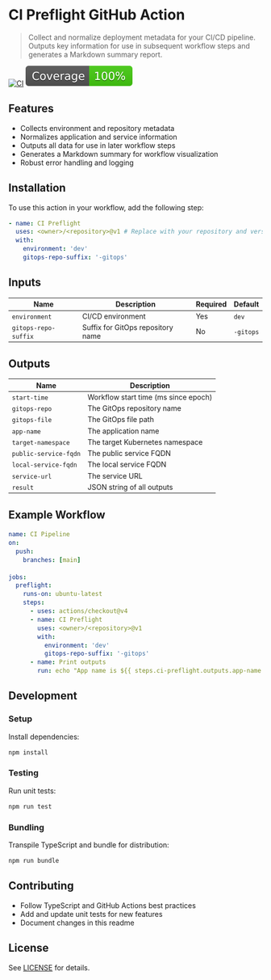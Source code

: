# CI Preflight GitHub Action

> Collect and normalize deployment metadata for your CI/CD pipeline. Outputs key
> information for use in subsequent workflow steps and generates a Markdown
> summary report.

[![CI](https://github.com/actions/typescript-action/actions/workflows/ci.yml/badge.svg)](https://github.com/actions/typescript-action/actions/workflows/ci.yml)
[![Coverage](./badges/coverage.svg)](./badges/coverage.svg)

## Features

- Collects environment and repository metadata
- Normalizes application and service information
- Outputs all data for use in later workflow steps
- Generates a Markdown summary for workflow visualization
- Robust error handling and logging

## Installation

To use this action in your workflow, add the following step:

```yaml
- name: CI Preflight
  uses: <owner>/<repository>@v1 # Replace with your repository and version/tag
  with:
    environment: 'dev'
    gitops-repo-suffix: '-gitops'
```

## Inputs

| Name                 | Description                          | Required | Default   |
| -------------------- | ------------------------------------ | -------- | --------- |
| `environment`        | CI/CD environment                    | Yes      | `dev`     |
| `gitops-repo-suffix` | Suffix for GitOps repository name    | No       | `-gitops` |

## Outputs

| Name                  | Description                          |
| --------------------- | ------------------------------------ |
| `start-time`          | Workflow start time (ms since epoch) |
| `gitops-repo`         | The GitOps repository name           |
| `gitops-file`         | The GitOps file path                 |
| `app-name`            | The application name                 |
| `target-namespace`    | The target Kubernetes namespace      |
| `public-service-fqdn` | The public service FQDN              |
| `local-service-fqdn`  | The local service FQDN               |
| `service-url`         | The service URL                      |
| `result`              | JSON string of all outputs           |

## Example Workflow

```yaml
name: CI Pipeline
on:
  push:
    branches: [main]

jobs:
  preflight:
    runs-on: ubuntu-latest
    steps:
      - uses: actions/checkout@v4
      - name: CI Preflight
        uses: <owner>/<repository>@v1
        with:
          environment: 'dev'
          gitops-repo-suffix: '-gitops'
      - name: Print outputs
        run: echo "App name is ${{ steps.ci-preflight.outputs.app-name }}"
```

## Development

### Setup

Install dependencies:

```bash
npm install
```

### Testing

Run unit tests:

```bash
npm run test
```

### Bundling

Transpile TypeScript and bundle for distribution:

```bash
npm run bundle
```

## Contributing

- Follow TypeScript and GitHub Actions best practices
- Add and update unit tests for new features
- Document changes in this readme

## License

See [LICENSE](./LICENSE) for details.
